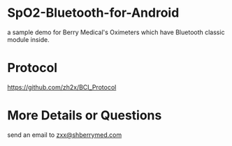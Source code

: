 # SpO2-Bluetooth-for-Android
a sample demo for Berry Medical's Oximeters which have Bluetooth classic module inside.

# Protocol
<https://github.com/zh2x/BCI_Protocol>

# More Details or Questions
send an email to <zxx@shberrymed.com>

